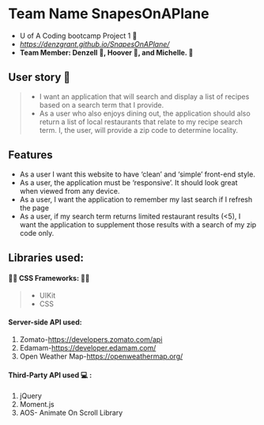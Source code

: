 # Team Name SnapesOnAPlane
- U of A Coding bootcamp Project 1 :metal:
- *https://denzgrant.github.io/SnapesOnAPlane/*
- **Team Member: Denzell :see_no_evil:, Hoover :hear_no_evil:, and Michelle. :speak_no_evil:**

## User story :speech_balloon:
> - I want an application that will search and display a list of recipes based on a search term that I provide.
> - As a user who also enjoys dining out, the application should also return a list of local restaurants that relate to my recipe search term. I, the user, will provide a zip code to determine locality.

## Features
- As a user I want this website to have ‘clean’ and ‘simple’ front-end style.
- As a user, the application must be ‘responsive’.  It should look great when viewed from any device.
- As a user, I want the application to remember my last search if I refresh the page
- As a user, if my search term returns limited restaurant results (<5), I want the application to supplement those results with a search of my zip code only.


## Libraries used:
#### :man_artist: CSS Frameworks: :woman_artist:
>
> - UIKit
> - CSS
>
#### Server-side API used:
1. Zomato-https://developers.zomato.com/api
2. Edamam-https://developer.edamam.com/
3. Open Weather Map-https://openweathermap.org/

#### Third-Party API used :computer: : 
1. jQuery
2. Moment.js
3. AOS- Animate On Scroll Library




